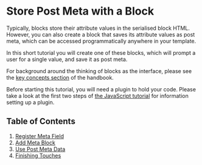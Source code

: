 # Store Post Meta with a Block

Typically, blocks store their attribute values in the serialised block HTML. However, you can also create a block that saves its attribute values as post meta, which can be accessed programmatically anywhere in your template.

In this short tutorial you will create one of these blocks, which will prompt a user for a single value, and save it as post meta.

For background around the thinking of blocks as the interface, please see the [key concepts section](/docs/architecture/key-concepts.md) of the handbook.

Before starting this tutorial, you will need a plugin to hold your code. Please take a look at the first two steps of [the JavaScript tutorial](/docs/designers-developers/developers/tutorials/javascript/readme.md) for information setting up a plugin.

## Table of Contents

1. [Register Meta Field](/docs/designers-developers/developers/tutorials/metabox/meta-block-2-register-meta.md)
2. [Add Meta Block](/docs/designers-developers/developers/tutorials/metabox/meta-block-3-add.md)
3. [Use Post Meta Data](/docs/designers-developers/developers/tutorials/metabox/meta-block-4-use-data.md)
4. [Finishing Touches](/docs/designers-developers/developers/tutorials/metabox/meta-block-5-finishing.md)

